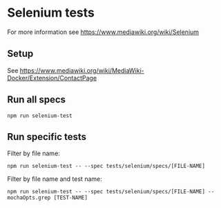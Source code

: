 # Selenium tests

For more information see https://www.mediawiki.org/wiki/Selenium

## Setup

See https://www.mediawiki.org/wiki/MediaWiki-Docker/Extension/ContactPage

## Run all specs

    npm run selenium-test

## Run specific tests

Filter by file name:

    npm run selenium-test -- --spec tests/selenium/specs/[FILE-NAME]

Filter by file name and test name:

    npm run selenium-test -- --spec tests/selenium/specs/[FILE-NAME] --mochaOpts.grep [TEST-NAME]
